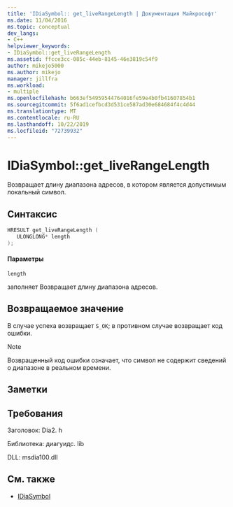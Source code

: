 ```yaml
---
title: 'IDiaSymbol:: get_liveRangeLength | Документация Майкрософт'
ms.date: 11/04/2016
ms.topic: conceptual
dev_langs:
- C++
helpviewer_keywords:
- IDiaSymbol::get_liveRangeLength
ms.assetid: ffcce3cc-085c-44eb-8145-46e3819c54f9
author: mikejo5000
ms.author: mikejo
manager: jillfra
ms.workload:
- multiple
ms.openlocfilehash: b663ef54959544764016fe59e4b0fb41607854b1
ms.sourcegitcommit: 5f6ad1cefbcd3d531ce587ad30e684684f4c4d44
ms.translationtype: MT
ms.contentlocale: ru-RU
ms.lasthandoff: 10/22/2019
ms.locfileid: "72739932"
---
```

# <a name="idiasymbolget_liverangelength"></a>IDiaSymbol::get_liveRangeLength
Возвращает длину диапазона адресов, в котором является допустимым локальный символ.

## <a name="syntax"></a>Синтаксис

```C++
HRESULT get_liveRangeLength ( 
   ULONGLONG* length
);
```

#### <a name="parameters"></a>Параметры
 `length`

заполняет Возвращает длину диапазона адресов.

## <a name="return-value"></a>Возвращаемое значение
 В случае успеха возвращает `S_OK`; в противном случае возвращает код ошибки.

> [!NOTE]
> Возвращенный код ошибки означает, что символ не содержит сведений о диапазоне в реальном времени.

## <a name="remarks"></a>Заметки

## <a name="requirements"></a>Требования
 Заголовок: Dia2. h

 Библиотека: диагуидс. lib

 DLL: msdia100.dll

## <a name="see-also"></a>См. также
- [IDiaSymbol](../../debugger/debug-interface-access/idiasymbol.md)